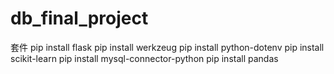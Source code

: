# db_final_project

套件
pip install flask
pip install werkzeug
pip install python-dotenv
pip install scikit-learn
pip install mysql-connector-python
pip install pandas
